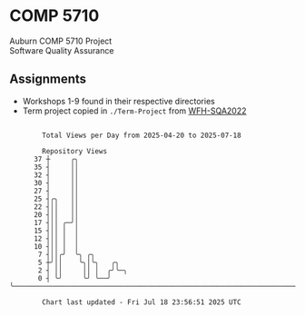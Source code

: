 # COMP 5710
Auburn COMP 5710 Project  
Software Quality Assurance

## Assignments
- Workshops 1-9 found in their respective directories
- Term project copied in `./Term-Project` from [WFH-SQA2022](https://github.com/wumphlett/WFH-SQA2022-AUBURN)

```

        Total Views per Day from 2025-04-20 to 2025-07-18

        Repository Views
      37 ┼     ╭╮
      35 ┤     ││
      32 ┤     ││
      30 ┤     ││
      27 ┤     ││
      25 ┤╭╮   ││
      22 ┤││   ││
      20 ┤││   ││
      17 ┤││ ╭─╯│
      15 ┤││ │  │
      12 ┤││ │  │
      10 ┤││ │  │
       7 ┤││╭╯  ╰╮ ╭╮
       5 ┼╯││    ╰╮│╰╮   ╭╮
       2 ┤ ││     ││ │  ╭╯╰─╮
       0 ┤ ╰╯     ╰╯ ╰──╯   ╰──────────────────────────────────────────────────────────────────────

        Chart last updated - Fri Jul 18 23:56:51 2025 UTC
        
```
